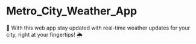# Metro_City_Weather_App
🌆 With this web app stay updated with real-time weather updates for your city, right at your fingertips! 🌦️
